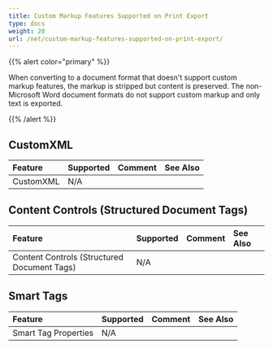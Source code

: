 ```yaml
---
title: Custom Markup Features Supported on Print Export
type: docs
weight: 20
url: /net/custom-markup-features-supported-on-print-export/
---
```


{{% alert color="primary" %}} 

When converting to a document format that doesn't support custom markup features, the markup is stripped but content is preserved. The non-Microsoft Word document formats do not support custom markup and only text is exported.

{{% /alert %}} 

## **CustomXML**

|Feature|Supported|Comment|See Also|
| :- | :- | :- | :- |
|CustomXML |N/A | | |

## **Content Controls (Structured Document Tags)**

|Feature|Supported|Comment|See Also|
| :- | :- | :- | :- |
|Content Controls (Structured Document Tags) |N/A | | |

## **Smart Tags**

|Feature|Supported|Comment|See Also|
| :- | :- | :- | :- |
|Smart Tag Properties |N/A | | |

